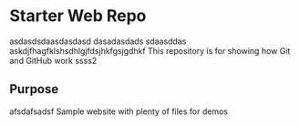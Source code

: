 # Starter Web Repo
asdasdsdaasdasdasd  dasadasdads  sdaasddas askdjfhagfklshsdhlgjfdsjhkfgsjgdhkf
This repository is for showing how Git and GitHub work
ssss2
## Purpose
 afsdafsadsf 
Sample website with plenty of files for demos